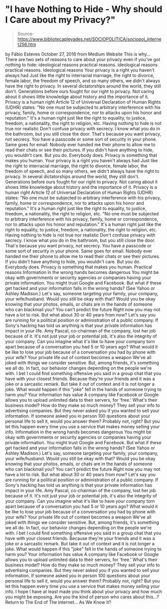 # "I have Nothing to Hide - Why should I Care about my Privacy?"

> Source: https://www.bibliotecapleyades.net/SOCIOPOLITICA/sociopol_internet256.htm

by Fábio Esteves October 27, 2016
from Medium Website
This is why... There are two sets of reasons to care about your privacy even if you've got nothing to hide:
ideological reasons practical reasons.
ideological reasons
practical reasons.
Ideological reasons
Your privacy is a right you haven't always had Just like the right to interracial marriage, the right to divorce, female labor, the freedom of speech, and so many others, we didn't always have the right to privacy. In several dictatorships around the world, they still don't. Generations before ours fought for our right to privacy. Not caring about it shows little knowledge about history and the importance of it. Privacy is a human right Article 12 of Universal Declaration of Human Rights (UDHR) states: "No one must be subjected to arbitrary interference with his privacy, family, home or correspondence, nor to attacks upon his honor and reputation." It's a human right just like the right to equality, to justice, freedom, a nationality, the right to religion, etc. Having nothing to hide is not true nor realistic Don't confuse privacy with secrecy. I know what you do in the bathroom, but you still close the door. That's because you want privacy, not secrecy. You have a passcode or some sort of security in your phone. Same goes for email. Nobody ever handed me their phone to allow me to read their chats or see their pictures. If you didn't have anything to hide, you wouldn't care. But you do. Everybody does. Privacy is something that makes you human.
Your privacy is a right you haven't always had Just like the right to interracial marriage, the right to divorce, female labor, the freedom of speech, and so many others, we didn't always have the right to privacy.
In several dictatorships around the world, they still don't.
Generations before ours fought for our right to privacy. Not caring about it shows little knowledge about history and the importance of it.
Privacy is a human right Article 12 of Universal Declaration of Human Rights (UDHR) states:
"No one must be subjected to arbitrary interference with his privacy, family, home or correspondence, nor to attacks upon his honor and reputation." It's a human right just like the right to equality, to justice, freedom, a nationality, the right to religion, etc.
"No one must be subjected to arbitrary interference with his privacy, family, home or correspondence, nor to attacks upon his honor and reputation."
It's a human right just like the right to equality, to justice, freedom, a nationality, the right to religion, etc.
Having nothing to hide is not true nor realistic Don't confuse privacy with secrecy. I know what you do in the bathroom, but you still close the door. That's because you want privacy, not secrecy. You have a passcode or some sort of security in your phone. Same goes for email. Nobody ever handed me their phone to allow me to read their chats or see their pictures.
If you didn't have anything to hide, you wouldn't care. But you do. Everybody does.
Privacy is something that makes you human.
Practical reasons
Information in the wrong hands becomes dangerous You might be okay with governments or security agencies or companies having your private information. You might trust Google and Facebook. But what if these get hacked and your information falls in the wrong hands? (See Yahoo or Ashley Madison.) Let's say, someone targeting your family, your company, your wife/husband. Would you still be okay with that? Would you be okay knowing that your photos, emails, or chats are in the hands of someone who can blackmail you? You can't predict the future Right now you may not have a lot to risk. But what about 30 or 40 years from now? Let's say you are running for a political position or administration of a public company. If Sony's hacking has told us anything is that your private information has impact in your life. Amy Pascal, co-chairman of the company, lost her job because of it. It's not just your job or potential job, it's also the integrity of your company. Can you imagine what it's like to have your company torn apart because of a conversation you had 5 or 10 years ago? What would it be like to lose your job because of a conversation you had by phone with your wife? Your private life out of context becomes a weapon We've all joked with things we consider sensitive. But, among friends, it's something we all do. In fact, our behavior changes depending on the people we're with. I bet I could find something offensive you said in a group chat that you have with your closest friends. Because they're your friends and it was a joke or a sarcastic remark. But take it out of context and it is not longer a joke. What would happen if this "joke" fell in the hands of someone trying to harm you? Your information has value A company like Facebook or Google allows you to upload unlimited data to their servers, for 'free.' What's their business model? How do they make so much money? They sell your info to advertising companies. But they never asked you if you wanted to sell your information. If someone asked you in person 100 questions about your personal life to sell it, would you answer them? Probably not, right? But you let this happen every time you use a service that makes money selling your info.
Information in the wrong hands becomes dangerous You might be okay with governments or security agencies or companies having your private information.
You might trust Google and Facebook. But what if these get hacked and your information falls in the wrong hands? (See Yahoo or Ashley Madison.)
Let's say, someone targeting your family, your company, your wife/husband.
Would you still be okay with that? Would you be okay knowing that your photos, emails, or chats are in the hands of someone who can blackmail you?
You can't predict the future Right now you may not have a lot to risk.
But what about 30 or 40 years from now? Let's say you are running for a political position or administration of a public company. If Sony's hacking has told us anything is that your private information has impact in your life.
Amy Pascal, co-chairman of the company, lost her job because of it. It's not just your job or potential job, it's also the integrity of your company.
Can you imagine what it's like to have your company torn apart because of a conversation you had 5 or 10 years ago? What would it be like to lose your job because of a conversation you had by phone with your wife?
Your private life out of context becomes a weapon We've all joked with things we consider sensitive.
But, among friends, it's something we all do. In fact, our behavior changes depending on the people we're with. I bet I could find something offensive you said in a group chat that you have with your closest friends.
Because they're your friends and it was a joke or a sarcastic remark. But take it out of context and it is not longer a joke.
What would happen if this "joke" fell in the hands of someone trying to harm you?
Your information has value A company like Facebook or Google allows you to upload unlimited data to their servers, for 'free.'
What's their business model? How do they make so much money? They sell your info to advertising companies. But they never asked you if you wanted to sell your information.
If someone asked you in person 100 questions about your personal life to sell it, would you answer them? Probably not, right?
But you let this happen every time you use a service that makes money selling your info.
I hope I have at least made you think about your privacy and how much you might be exposing. Are you the kind of person who cares about this...?
Return to The End of The Internet... As We Know It?

